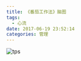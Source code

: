 ```yaml
---
title: 《番茄工作法》脑图
tags:
  - 心流
date: 2017-06-19 23:52:14
categories: 管理
---
```


![tps](http://www.jeffxue.cn/img/20170619_番茄工作法.png)
